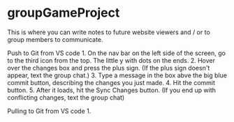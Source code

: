 # groupGameProject

This is where you can write notes to future website viewers and / or to group members to communicate.

Push to Git from VS code
    1. On the nav bar on the left side of the screen, go to the third icon from the top. The little y with dots on the ends.
    2. Hover over the changes box and press the plus sign. (If the plus sign doesn't appear, text the group chat.)
    3. Type a message in the box abve the big blue commit button, describing the changes you just made.
    4. Hit the commit button.
    5. After it loads, hit the Sync Changes button. (If you end up with conflicting changes, text the group chat)
    
Pulling to Git from VS code
    1.  
